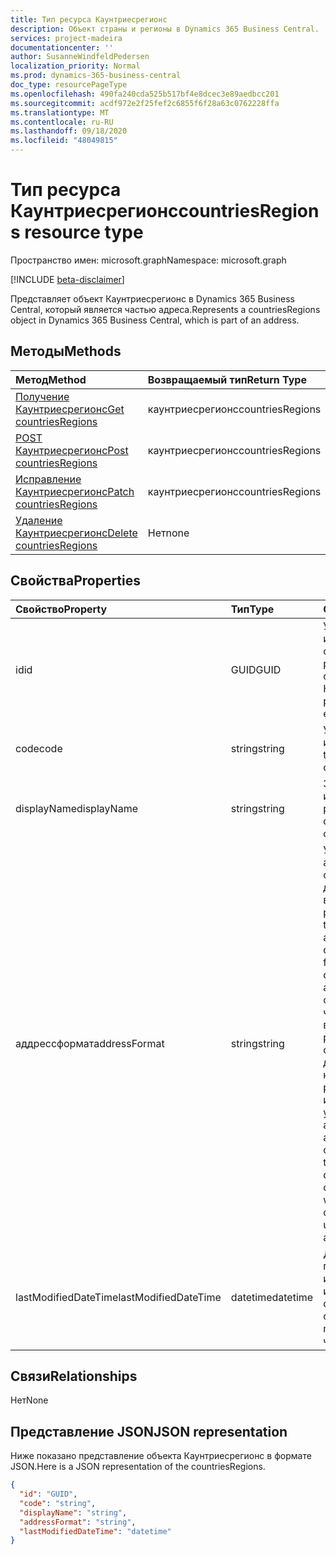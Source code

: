 ```yaml
---
title: Тип ресурса Каунтриесрегионс
description: Объект страны и регионы в Dynamics 365 Business Central.
services: project-madeira
documentationcenter: ''
author: SusanneWindfeldPedersen
localization_priority: Normal
ms.prod: dynamics-365-business-central
doc_type: resourcePageType
ms.openlocfilehash: 490fa240cda525b517bf4e8dcec3e89aedbcc201
ms.sourcegitcommit: acdf972e2f25fef2c6855f6f28a63c0762228ffa
ms.translationtype: MT
ms.contentlocale: ru-RU
ms.lasthandoff: 09/18/2020
ms.locfileid: "48049815"
---
```

# <a name="countriesregions-resource-type"></a><span data-ttu-id="2ddd2-103">Тип ресурса Каунтриесрегионс</span><span class="sxs-lookup"><span data-stu-id="2ddd2-103">countriesRegions resource type</span></span>

<span data-ttu-id="2ddd2-104">Пространство имен: microsoft.graph</span><span class="sxs-lookup"><span data-stu-id="2ddd2-104">Namespace: microsoft.graph</span></span>

[!INCLUDE [beta-disclaimer](../../includes/beta-disclaimer.md)]

<span data-ttu-id="2ddd2-105">Представляет объект Каунтриесрегионс в Dynamics 365 Business Central, который является частью адреса.</span><span class="sxs-lookup"><span data-stu-id="2ddd2-105">Represents a countriesRegions object in Dynamics 365 Business Central, which is part of an address.</span></span>

## <a name="methods"></a><span data-ttu-id="2ddd2-106">Методы</span><span class="sxs-lookup"><span data-stu-id="2ddd2-106">Methods</span></span>

| <span data-ttu-id="2ddd2-107">Метод</span><span class="sxs-lookup"><span data-stu-id="2ddd2-107">Method</span></span>                                                              | <span data-ttu-id="2ddd2-108">Возвращаемый тип</span><span class="sxs-lookup"><span data-stu-id="2ddd2-108">Return Type</span></span>    |<span data-ttu-id="2ddd2-109">Описание</span><span class="sxs-lookup"><span data-stu-id="2ddd2-109">Description</span></span>                |
|:--------------------------------------------------------------------|:---------------|:--------------------------|
|[<span data-ttu-id="2ddd2-110">Получение Каунтриесрегионс</span><span class="sxs-lookup"><span data-stu-id="2ddd2-110">Get countriesRegions</span></span>](../api/dynamics-countriesregions-get.md)      |<span data-ttu-id="2ddd2-111">каунтриесрегионс</span><span class="sxs-lookup"><span data-stu-id="2ddd2-111">countriesRegions</span></span>|<span data-ttu-id="2ddd2-112">Получение стран и регионов.</span><span class="sxs-lookup"><span data-stu-id="2ddd2-112">Get a Countries/Regions.</span></span>   |
|[<span data-ttu-id="2ddd2-113">POST Каунтриесрегионс</span><span class="sxs-lookup"><span data-stu-id="2ddd2-113">Post countriesRegions</span></span>](../api/dynamics-create-countriesregions.md)  |<span data-ttu-id="2ddd2-114">каунтриесрегионс</span><span class="sxs-lookup"><span data-stu-id="2ddd2-114">countriesRegions</span></span>|<span data-ttu-id="2ddd2-115">Создание стран и регионов.</span><span class="sxs-lookup"><span data-stu-id="2ddd2-115">Create a Countries/Regions.</span></span>|
|[<span data-ttu-id="2ddd2-116">Исправление Каунтриесрегионс</span><span class="sxs-lookup"><span data-stu-id="2ddd2-116">Patch countriesRegions</span></span>](../api/dynamics-countriesregions-update.md) |<span data-ttu-id="2ddd2-117">каунтриесрегионс</span><span class="sxs-lookup"><span data-stu-id="2ddd2-117">countriesRegions</span></span>|<span data-ttu-id="2ddd2-118">Обновление стран и регионов.</span><span class="sxs-lookup"><span data-stu-id="2ddd2-118">Update a Countries/Regions.</span></span>|
|[<span data-ttu-id="2ddd2-119">Удаление Каунтриесрегионс</span><span class="sxs-lookup"><span data-stu-id="2ddd2-119">Delete countriesRegions</span></span>](../api/dynamics-countriesregions-delete.md)|<span data-ttu-id="2ddd2-120">Нет</span><span class="sxs-lookup"><span data-stu-id="2ddd2-120">none</span></span>            |<span data-ttu-id="2ddd2-121">Удаление стран и регионов.</span><span class="sxs-lookup"><span data-stu-id="2ddd2-121">Delete a Countries/Regions.</span></span>|

## <a name="properties"></a><span data-ttu-id="2ddd2-122">Свойства</span><span class="sxs-lookup"><span data-stu-id="2ddd2-122">Properties</span></span>
| <span data-ttu-id="2ddd2-123">Свойство</span><span class="sxs-lookup"><span data-stu-id="2ddd2-123">Property</span></span>       | <span data-ttu-id="2ddd2-124">Тип</span><span class="sxs-lookup"><span data-stu-id="2ddd2-124">Type</span></span>       |<span data-ttu-id="2ddd2-125">Описание</span><span class="sxs-lookup"><span data-stu-id="2ddd2-125">Description</span></span>                                                  |
|:---------------|:-----------|:------------------------------------------------------------|
|<span data-ttu-id="2ddd2-126">id</span><span class="sxs-lookup"><span data-stu-id="2ddd2-126">id</span></span>              |<span data-ttu-id="2ddd2-127">GUID</span><span class="sxs-lookup"><span data-stu-id="2ddd2-127">GUID</span></span>        |<span data-ttu-id="2ddd2-128">Уникальный идентификатор страны или региона.</span><span class="sxs-lookup"><span data-stu-id="2ddd2-128">The unique ID of the country/region.</span></span> <span data-ttu-id="2ddd2-129">Не редактируемые.</span><span class="sxs-lookup"><span data-stu-id="2ddd2-129">Non-editable.</span></span>           |
|<span data-ttu-id="2ddd2-130">code</span><span class="sxs-lookup"><span data-stu-id="2ddd2-130">code</span></span>            |<span data-ttu-id="2ddd2-131">string</span><span class="sxs-lookup"><span data-stu-id="2ddd2-131">string</span></span>      |<span data-ttu-id="2ddd2-132">Указывает код страны или региона.</span><span class="sxs-lookup"><span data-stu-id="2ddd2-132">Specifies the code of the country/region.</span></span>                    |
|<span data-ttu-id="2ddd2-133">displayName</span><span class="sxs-lookup"><span data-stu-id="2ddd2-133">displayName</span></span>     |<span data-ttu-id="2ddd2-134">string</span><span class="sxs-lookup"><span data-stu-id="2ddd2-134">string</span></span>      |<span data-ttu-id="2ddd2-135">Задает отображаемое имя страны или региона.</span><span class="sxs-lookup"><span data-stu-id="2ddd2-135">Specifies the display name of the country/region.</span></span>            |
|<span data-ttu-id="2ddd2-136">аддрессформат</span><span class="sxs-lookup"><span data-stu-id="2ddd2-136">addressFormat</span></span>   |<span data-ttu-id="2ddd2-137">string</span><span class="sxs-lookup"><span data-stu-id="2ddd2-137">string</span></span>      |<span data-ttu-id="2ddd2-138">Указывает формат адреса, отображаемого в документах с внешними разворотами.</span><span class="sxs-lookup"><span data-stu-id="2ddd2-138">Specifies the format of the address that is displayed on external-facing documents.</span></span> <span data-ttu-id="2ddd2-139">Вы связываете формат адреса с кодом страны или региона, чтобы документы с внешними разворотами на основе карточек или документов с этим кодом страны или региона использовали указанный формат адреса.</span><span class="sxs-lookup"><span data-stu-id="2ddd2-139">You link an address format to a country/region code so that external-facing documents based on cards or documents with that country/region code use the specified address format.</span></span>|
|<span data-ttu-id="2ddd2-140">lastModifiedDateTime</span><span class="sxs-lookup"><span data-stu-id="2ddd2-140">lastModifiedDateTime</span></span>|<span data-ttu-id="2ddd2-141">datetime</span><span class="sxs-lookup"><span data-stu-id="2ddd2-141">datetime</span></span>|<span data-ttu-id="2ddd2-142">Дата и время последнего изменения страны или региона.</span><span class="sxs-lookup"><span data-stu-id="2ddd2-142">The last datetime the country/region was modified.</span></span> <span data-ttu-id="2ddd2-143">Только для чтения.</span><span class="sxs-lookup"><span data-stu-id="2ddd2-143">Read-Only.</span></span>|  


## <a name="relationships"></a><span data-ttu-id="2ddd2-144">Связи</span><span class="sxs-lookup"><span data-stu-id="2ddd2-144">Relationships</span></span>
<span data-ttu-id="2ddd2-145">Нет</span><span class="sxs-lookup"><span data-stu-id="2ddd2-145">None</span></span>

## <a name="json-representation"></a><span data-ttu-id="2ddd2-146">Представление JSON</span><span class="sxs-lookup"><span data-stu-id="2ddd2-146">JSON representation</span></span>

<span data-ttu-id="2ddd2-147">Ниже показано представление объекта Каунтриесрегионс в формате JSON.</span><span class="sxs-lookup"><span data-stu-id="2ddd2-147">Here is a JSON representation of the countriesRegions.</span></span>


```json
{
  "id": "GUID",
  "code": "string",
  "displayName": "string",
  "addressFormat": "string",
  "lastModifiedDateTime": "datetime"
}

```





